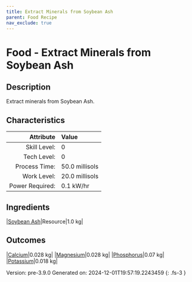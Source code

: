```yaml
---
title: Extract Minerals from Soybean Ash
parent: Food Recipe
nav_exclude: true
---
```

# Food - Extract Minerals from Soybean Ash

## Description
Extract minerals from Soybean Ash. 

## Characteristics

| Attribute      | Value |
|--------:|:------|
|Skill Level:|0|
|Tech Level:|0|
|Process Time:|50.0 millisols|
|Work Level:|20.0 millisols|
|Power Required:|0.1 kW/hr|

## Ingredients

|[Soybean Ash](../resource/soybean-ash.html)|Resource|1.0 kg|

## Outcomes

|[Calcium](../resource/calcium.html)|0.028 kg|
|[Magnesium](../resource/magnesium.html)|0.028 kg|
|[Phosphorus](../resource/phosphorus.html)|0.07 kg|
|[Potassium](../resource/potassium.html)|0.018 kg|


Version: pre-3.9.0 Generated on: 2024-12-01T19:57:19.2243459
{: .fs-3 }

